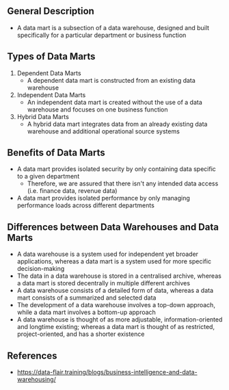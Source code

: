 ## General Description
- A data mart is a subsection of a data warehouse, designed and built specifically for a particular department or business function

## Types of Data Marts
1. Dependent Data Marts
	- A dependent data mart is constructed from an existing data warehouse
2. Independent Data Marts
	- An independent data mart is created without the use of a data warehouse and focuses on one business function
3. Hybrid Data Marts
	- A hybrid data mart integrates data from an already existing data warehouse and additional operational source systems

## Benefits of Data Marts
- A data mart provides isolated security by only containing data specific to a given department
	- Therefore, we are assured that there isn't any intended data access (i.e. finance data, revenue data)
- A data mart provides isolated performance by only managing performance loads across different departments

## Differences between Data Warehouses and Data Marts
- A data warehouse is a system used for independent yet broader applications, whereas a data mart is a system used for more specific decision-making
- The data in a data warehouse is stored in a centralised archive, whereas a data mart is stored decentrally in multiple different archives
- A data warehouse consists of a detailed form of data, whereas a data mart consists of a summarized and selected data
- The development of a data warehouse involves a top-down approach, while a data mart involves a bottom-up approach
- A data warehouse is thought of as more adjustable, information-oriented and longtime existing; whereas a data mart is thought of as restricted, project-oriented, and has a shorter existence

## References
- https://data-flair.training/blogs/business-intelligence-and-data-warehousing/

